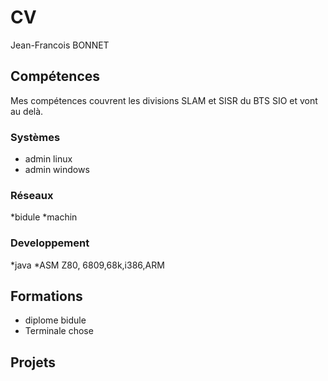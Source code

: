 # CV
Jean-Francois BONNET

## Compétences
Mes compétences couvrent les divisions SLAM et SISR du BTS SIO et vont au delà.
### Systèmes
- admin linux
- admin windows
### Réseaux
*bidule
*machin
### Developpement
*java
*ASM Z80, 6809,68k,i386,ARM
## Formations
- diplome bidule
- Terminale chose
## Projets
